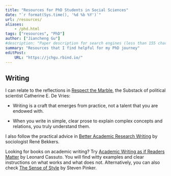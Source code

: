 ```yaml
---
title: "Resources for PhD Students in Social Sciences" 
date: "`r format(Sys.time(), '%d %b %Y')`"
url: /resources/
aliases: 
    - /phd.html
tags: ["resources", "PhD"]
author: ["Jiancheng Gu"]
#description: "Paper description for search engines (less than 155 characters)" 
summary: "Resources that I find helpful for my PhD journey"
editPost:
    URL: "https://jchgu.rbind.io/"
---
```


## Writing

I can relate to the reflections in [Respect the Marble](https://catherineeunicedevries.substack.com/), the Substack of political scientist Catherine E. De Vries:

-   Writing is a craft that emerges from practice, not a talent that you are endowed with.

-   When you write in simple, clear prose to explain complex concepts and relations, you truly understand them.

I also follow the practical advice in [Better Academic Research Writing](https://betteracademicwriting.wordpress.com/) by sociologist René Bekkers.

Looking for books on academic writing? Try [Academic Writing as if Readers Matter](https://doi.org/10.1353/book.129004) by Leonard Cassuto. You will find witty examples and clear instructions on what works and what does not. Alternatively, you can also check [The Sense of Style](https://www.penguin.co.uk/books/183573/the-sense-of-style-by-pinker-steven/9780241957714) by Steven Pinker.
